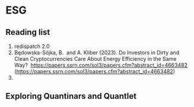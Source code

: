 # ESG


## Reading list


1. redispatch 2.0
2. Będowska-Sójka, B.  and A. Kliber (2023). Do Investors in Dirty and Clean Cryptocurrencies Care About Energy Efficiency in the Same Way?  https://papers.ssrn.com/sol3/papers.cfm?abstract_id=4663482 (https://papers.ssrn.com/sol3/papers.cfm?abstract_id=4663482)
3. 

## Exploring Quantinars and Quantlet 

